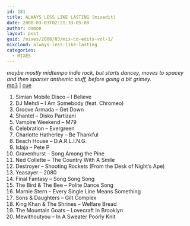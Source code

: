 ```yaml
---
id: 181
title: ALWAYS LESS LIKE LASTING (mixedit)
date: 2008-03-03T02:21:33-05:00
author: damon
layout: post
guid: /mixes/2008/03/mix-cd-edits-vol-1/
mixcloud: always-less-like-lasting
categories:
  - MIXES
---
```


_maybe mostly midtempo indie rock, but starts dancey, moves to spacey and then sparser anthemic stuff, before going a bit grimey._  
[mp3](https://storage.cloud.google.com/radioslipstream/radio/mixes/alwayslesslikelasting.mp3) | [cue](https://storage.cloud.google.com/radioslipstream/radio/mixes/alwayslesslikelasting.cue)

1. Simian Mobile Disco – I Believe  
2. DJ Mehdi – I Am Somebody (feat. Chromeo)  
3. Groove Armada – Get Down  
4. Shantel – Disko Partizani  
5. Vampire Weekend – M79  
6. Celebration – Evergreen  
7. Charlotte Hatherley – Be Thankful  
8. Beach House – D.A.R.L.I.N.G.  
9. Islaja – Pete P  
10. Gravenhurst – Song Among the Pine  
11. Ned Collette – The Country With A Smile  
12. Destroyer – Shooting Rockets (From the Desk of Night’s Ape)  
13. Yeasayer – 2080  
14. Final Fantasy – Song Song Song  
15. The Bird & The Bee – Polite Dance Song  
16. Marnie Stern – Every Single Line Means Something  
17. Sons & Daughters – Gilt Complex  
18. King Khan & The Shrines – Welfare Bread  
19. The Mountain Goats – Lovecraft In Brooklyn  
20. Mewithoutyou – In A Sweater Poorly Knit 